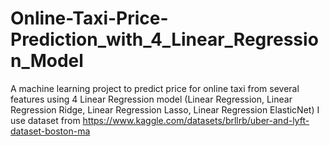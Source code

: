 # Online-Taxi-Price-Prediction_with_4_Linear_Regression_Model
A machine learning project to predict price for online taxi from several features using 4 Linear Regression model (Linear Regression, Linear Regression Ridge, Linear Regression Lasso, Linear Regression ElasticNet)
I use dataset from https://www.kaggle.com/datasets/brllrb/uber-and-lyft-dataset-boston-ma
